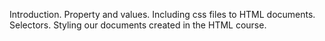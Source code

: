 
Introduction.
Property and values.
Including css files to HTML documents.
Selectors.
Styling our documents created in the HTML course.
